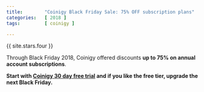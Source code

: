 ```yaml
---
title:        "Coinigy Black Friday Sale: 75% OFF subscription plans"
categories:   [ 2018 ]
tags:         [ coinigy ]

---
```


{{ site.stars.four }}

Through Black Friday 2018, Coinigy offered discounts **up to 75% on annual account subscriptions**.

<b>Start with <a rel="nofollow" href="https://www.coinigy.com/?r=4bee056c">Coinigy 30 day free trial</a> and if you like the free tier, upgrade the next Black Friday.</b>
